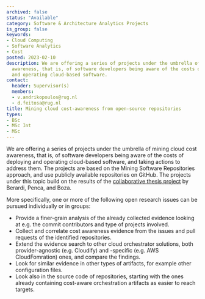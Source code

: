 ```yaml
---
archived: false
status: "Available"
category: Software & Architecture Analytics Projects
is_group: false
keywords:
- Cloud Computing
- Software Analytics
- Cost
posted: 2023-02-10
description: We are offering a series of projects under the umbrella of mining cloud cost
  awareness, that is, of software developers being aware of the costs of deploying
  and operating cloud-based software.
contact:
  header: Supervisor(s)
  members:
  - v.andrikopoulos@rug.nl
  - d.feitosa@rug.nl
title: Mining cloud cost-awareness from open-source repositories
types:
- BSc
- MSc Int
- MSc
---
```


We are offering a series of projects under the umbrella of mining cloud cost awareness, that is, of software developers being aware of the costs of deploying and operating cloud-based software, and taking actions to address them. The projects are based on the Mining Software Repositories approach, and use publicly available repositories on GitHub. The projects under this topic build on the results of the [collaborative thesis project](https://fse.studenttheses.ub.rug.nl/27946/) by Berardi, Penca, and Boza.

More specifically, one or more of the following open research issues can be pursued individually or in groups:

- Provide a finer-grain analysis of the already collected evidence looking at e.g. the commit contributors and type of projects involved.
- Collect and correlate cost awareness evidence from the issues and pull requests of the identified repositories.
- Extend the evidence search to other cloud orchestrator solutions, both provider-agnostic (e.g. Cloudify) and -specific (e.g. AWS CloudFomration) ones, and compare the findings.
- Look for similar evidence in other types of artifacts, for example other configuration files.
- Look also in the source code of repositories, starting with the ones already containing cost-aware orchestration artifacts as easier to reach targets.
